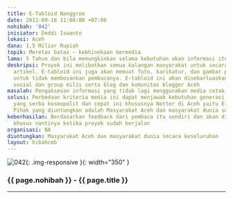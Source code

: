 ```yaml
---
title: E-Tabloid Nanggroe
date: 2011-09-16 11:08:00 +07:00
nohibah: '042'
inisiator: Deddi Iswanto
lokasi: Aceh
dana: 1,5 Miliar Rupiah
topik: Meretas batas – kebhinekaan bermedia
lama: 5 Tahun dan bila memungkinkan selama kebutuhan akan informasi itu sendiri
deskripsi: Proyek ini melibatkan semua kalangan masyarakat untuk secara bebas menulis
  artikel. E-tabloid ini juga akan memuat foto, karikatur, dan gambar pendukung lainnya
  untuk tidak membosankan pembacanya. E-tabloid ini akan disebarluaskan via jejaring
  sosial dan group milis serta blog dan komunitas blogger Aceh
masalah: Pengaksesan informasi yang tidak lagi menggunakan media cetak semata
solusi: Perbedaan kriteria media ini dapat menjawab kebutuhan generasi baru di dunia
  yang serba kosmopolit dan cepat ini khususnya Netter di Aceh yaitu E-Tabloid Naggroe.
  Pihak yang diuntungkan adalah Masyarakat Aceh dan masyarakat dunia secara keseluruhan
keberhasilan: Berdasarkan feedback dari pembaca itu sendiri dan akan dilakukan research
  khusus nantinya ketika proyek sudah berjalan
organisasi: NA
diuntungkan: Masyarakat Aceh dan masyarakat dunia secara keseluruhan
layout: hibahcmb
---
```


![042](/static/img/hibahcmb/042.png){: .img-responsive }{: width="350" }

### {{ page.nohibah }} - {{ page.title }}

---

